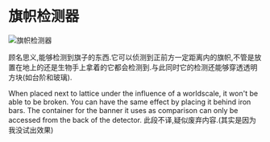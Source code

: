 # 旗帜检测器

![旗帜检测器](block:betterwithaddons:banner_detector@0)

顾名思义,能够检测到旗子的东西.它可以侦测到正前方一定距离内的旗帜,不管是放置在地上的还是生物手上拿着的它都会检测到.与此同时它的检测还能够穿透透明方块(如台阶和玻璃).

When placed next to lattice under the influence of a worldscale, it won't be able to be broken. You can have the same effect by placing it behind iron bars. The container for the banner it uses as comparison can only be accessed from the back of the detector.
此段不译,疑似废弃内容.(其实是因为我没试出效果)